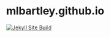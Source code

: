 # mlbartley.github.io

[![Jekyll Site Build](https://github.com/MLBartley/mlbartley.github.io/actions/workflows/jekyll-gh-pages.yml/badge.svg?branch=main)](https://github.com/MLBartley/mlbartley.github.io/actions/workflows/jekyll-gh-pages.yml)

